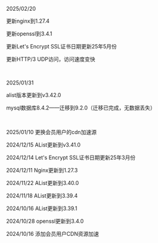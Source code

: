 2025/02/20

更新nginx到1.27.4

更新openssl到3.4.1

更新Let's Encrypt SSL证书日期更新25年5月份

更新HTTP/3 UDP访问，访问速度变快

<br>

2025/01/31 

alist版本更新到v3.42.0

mysql数据库8.4.2——迁移到9.2.0（迁移已完成，无数据丢失）

<br>

2025/01/10 更换会员用户的cdn加速源

2024/12/15 AList更新到v3.41.0

2024/12/14 Let's Encrypt SSL证书日期更新25年3月份

2024/12/11 Nginx更新到1.27.3

2024/11/22 AList更新到3.40.0

2024/11/18 AList更新到3.39.4

2024/10/16 AList更新到3.39.1

2024/10/28 openssl更新到3.4.0

2024/10/16 添加会员用户CDN资源加速